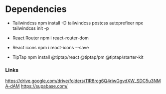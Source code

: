 # Dependencies

- Tailwindcss
  npm install -D tailwindcss postcss autoprefixer
  npx tailwindcss init -p

- React Router
  npm i react-router-dom

- React icons
  npm i react-icons --save

- TipTap
  npm install @tiptap/react @tiptap/pm @tiptap/starter-kit

### Links

https://drive.google.com/drive/folders/11R8rcg6Q4riwGgvdXW_SDC5u3NMA-dAM
https://supabase.com/
